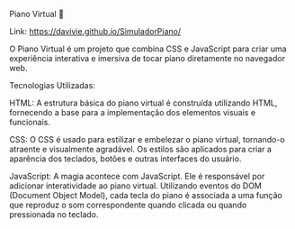 Piano Virtual 🎹

Link: https://davivie.github.io/SimuladorPiano/

O Piano Virtual é um projeto que combina CSS e JavaScript para criar uma experiência interativa e imersiva de tocar piano diretamente no navegador web.

Tecnologias Utilizadas:

HTML: A estrutura básica do piano virtual é construída utilizando HTML, fornecendo a base para a implementação dos elementos visuais e funcionais.

CSS: O CSS é usado para estilizar e embelezar o piano virtual, tornando-o atraente e visualmente agradável. Os estilos são aplicados para criar a aparência dos teclados, botões e outras interfaces do usuário.

JavaScript: A magia acontece com JavaScript. Ele é responsável por adicionar interatividade ao piano virtual. Utilizando eventos do DOM (Document Object Model), cada tecla do piano é associada a uma função que reproduz o som correspondente quando clicada ou quando pressionada no teclado.
